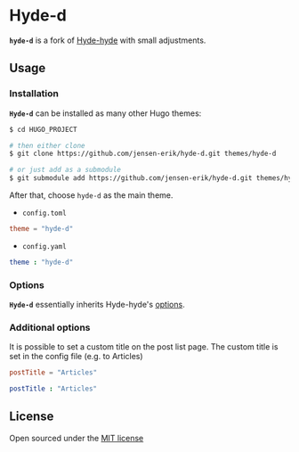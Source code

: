 # Hyde-d

__`hyde-d`__ is a fork of [Hyde-hyde](https://github.com/htr3n/hyde-hyde) with small adjustments.

## Usage


### Installation

__`Hyde-d`__ can be installed as many other Hugo themes:

```sh
$ cd HUGO_PROJECT

# then either clone
$ git clone https://github.com/jensen-erik/hyde-d.git themes/hyde-d

# or just add as a submodule
$ git submodule add https://github.com/jensen-erik/hyde-d.git themes/hyde-d
```

After that, choose `hyde-d` as the main theme.

* `config.toml` 

```toml
theme = "hyde-d"
```

* `config.yaml`

```yaml
theme : "hyde-d"
```


### Options

__`Hyde-d`__ essentially inherits Hyde-hyde's [options](https://github.com/htr3n/hyde-hyde#options). 


### Additional options

It is possible to set a custom title on the post list page. The custom title is set in the config file (e.g. to Articles)

```toml
postTitle = "Articles"
```
```yaml
postTitle : "Articles"
```


## License

Open sourced under the [MIT license](LICENSE.md)
